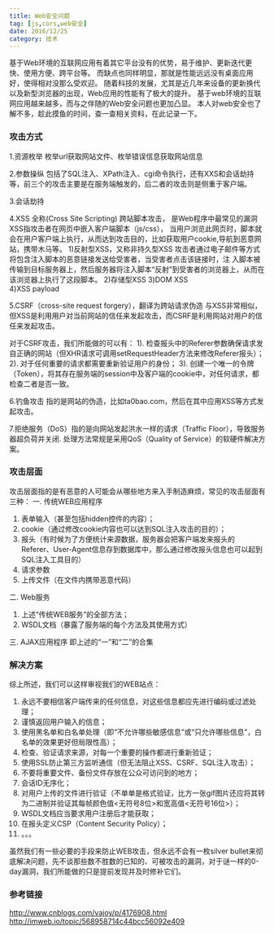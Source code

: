```yaml
---
title: Web安全问题
tag: [js,cors,web安全]
date: 2016/12/25
category: 技术
---
```


基于Web环境的互联网应用有着其它平台没有的优势，易于维护、更新迭代更快、使用方便、跨平台等。
而缺点也同样明显，那就是性能远远没有桌面应用好，使得相对没那么受欢迎。
随着科技的发展，尤其是近几年来设备的更新换代以及新型浏览器的出现，Web应用的性能有了极大的提升。
基于web环境的互联网应用越来越多，而与之伴随的Web安全问题也更加凸显。
本人对web安全也了解不多，趁此摸鱼的时间，查一查相关资料，在此记录一下。


### 攻击方式

1.资源枚举
枚举url获取网站文件、枚举错误信息获取网站信息

2.参数操纵
包括了SQL注入、XPath注入、cgi命令执行，还有XXS和会话劫持等，前三个的攻击主要是在服务端触发的，后二者的攻击则是侧重于客户端。

3.会话劫持

4.XSS 全称(Cross Site Scripting) 跨站脚本攻击， 是Web程序中最常见的漏洞
XSS指攻击者在网页中嵌入客户端脚本（js/css），
当用户浏览此网页时，脚本就会在用户客户端上执行，从而达到攻击目的，比如获取用户cookie,导航到恶意网站，携带木马等。
1)反射型XSS，又称非持久型XSS
	攻击者通过电子邮件等方式将包含注入脚本的恶意链接发送给受害者，当受害者点击该链接时，注 入脚本被传输到目标服务器上，然后服务器将注入脚本“反射”到受害者的浏览器上，从而在该浏览器上执行了这段脚本。
2)存储型XSS
3)DOM XSS	
4)XSS payload



5.CSRF（cross-site request forgery），翻译为跨站请求伪造
与XSS非常相似，但XSS是利用用户对当前网站的信任来发起攻击，而CSRF是利用网站对用户的信任来发起攻击。

对于CSRF攻击，我们所能做的可以有：
1). 检查报头中的Referer参数确保请求发自正确的网站（但XHR请求可调用setRequestHeader方法来修改Referer报头）；
2). 对于任何重要的请求都需要重新验证用户的身份；
3). 创建一个唯一的令牌（Token），将其存在服务端的session中及客户端的cookie中，对任何请求，都检查二者是否一致。



6.钓鱼攻击 指的是网站的伪造，比如ta0bao.com，然后在其中应用XSS等方式发起攻击。

7.拒绝服务（DoS）指的是向网站发起洪水一样的请求（Traffic Floor），导致服务器超负荷并关闭.
处理方法常规是采用QoS（Quality of Service）的软硬件解决方案。

### 攻击层面

攻击层面指的是有恶意的人可能会从哪些地方来入手制造麻烦，常见的攻击层面有三种：
一. 传统WEB应用程序
1. 表单输入（甚至包括hidden控件的内容）；
2. cookie（通过修改cookie内容也可以达到SQL注入攻击的目的）；
3. 报头（有时候为了方便统计来源数据，服务器会把客户端发来报头的Referer、User-Agent信息存到数据库中，那么通过修改报头信息也可以起到SQL注入工具目的）
4. 请求参数
5. 上传文件（在文件内携带恶意代码）

二. Web服务
1. 上述“传统WEB服务”的全部方法；
2. WSDL文档（暴露了服务端的每个方法及其使用方式）

三. AJAX应用程序
即上述的“一”和“二”的合集

### 解决方案
综上所述，我们可以这样审视我们的WEB站点：

1. 永远不要相信客户端传来的任何信息，对这些信息都应先进行编码或过滤处理；
2. 谨慎返回用户输入的信息；
3. 使用黑名单和白名单处理（即“不允许哪些敏感信息”或“只允许哪些信息”，白名单的效果更好但局限性高）；
4. 检查、验证请求来源，对每一个重要的操作都进行重新验证；
5. 使用SSL防止第三方监听通信（但无法阻止XSS、CSRF、SQL注入攻击）；
6. 不要将重要文件、备份文件存放在公众可访问到的地方；
7. 会话ID无序化；
8. 对用户上传的文件进行验证（不单单是格式验证，比方一张gif图片还应将其转为二进制并验证其每帧颜色值<无符号8位>和宽高值<无符号16位>）；
9. WSDL文档应当要求用户注册后才能获取；
10. 在报头定义CSP（Content Security Policy）；
11. 。。。

虽然我们有一些必要的手段来防止WEB攻击，但永远不会有一枚silver bullet来彻底解决问题，先不谈那些数不胜数的已知的、可被攻击的漏洞，对于谜一样的0-day漏洞，我们所能做的只是提前发现并及时修补它们。


### 参考链接

http://www.cnblogs.com/vajoy/p/4176908.html
http://imweb.io/topic/568958714c44bcc56092e409

